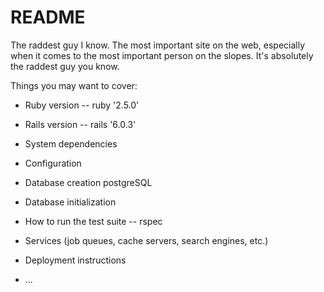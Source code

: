 # README

The raddest guy I know. The most important site on the web, especially when it comes to the most important person on the slopes. It's absolutely the raddest guy you know.

Things you may want to cover:

* Ruby version
    -- ruby '2.5.0'
* Rails version
    -- rails '6.0.3'
* System dependencies

* Configuration

* Database creation
    postgreSQL
* Database initialization

* How to run the test suite
    -- rspec 
* Services (job queues, cache servers, search engines, etc.)

* Deployment instructions

* ...
